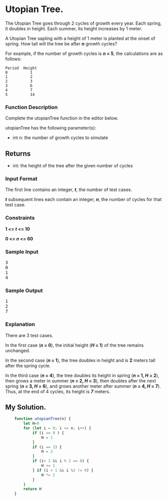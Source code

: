 # Utopian Tree.

The Utopian Tree goes through 2 cycles of growth every year. Each spring, it doubles in height. Each summer, its height increases by 1 meter.

A Utopian Tree sapling with a height of 1 meter is planted at the onset of spring. How tall will the tree be after **_n_** growth cycles?

For example, if the number of growth cycles is **_n_ = 5**, the calculations are as follows:

```
Period  Height
0          1
1          2
2          3
3          6
4          7
5          14
```

### Function Description

Complete the utopianTree function in the editor below.

utopianTree has the following parameter(s):

* int n: the number of growth cycles to simulate
## Returns

* int: the height of the tree after the given number of cycles
### Input Format

The first line contains an integer, **_t_**, the number of test cases.

**_t_** subsequent lines each contain an integer, **_n_**, the number of cycles for that test case.

### Constraints

**1 <= _t_ <= 10**

**0 <= _n_ <= 60**

### Sample Input
<pre>
3
0
1
4
</pre>

### Sample Output
<pre>
1
2
7
</pre>

### Explanation

There are 3 test cases.

In the first case (**_n_ = 0**), the initial height (**_H_ = 1**) of the tree remains unchanged.

In the second case (**_n_ = 1**), the tree doubles in height and is **2** meters tall after the spring cycle.

In the third case (**_n_ = 4**), the tree doubles its height in spring (**_n_ = 1, _H_ = 2**), then grows a meter in summer (**_n_ = 2, _H_ = 3**), then doubles after the next spring (**_n_ = 3, _H_ = 6**), and grows another meter after summer (**_n_ = 4, _H_ = 7**). Thus, at the end of 4 cycles, its height is **_7_** meters.

## My Solution.

```javascript
    function utopianTree(n) {
        let H=0
        for (let i = 0; i <= n; i++) {
            if (i == 0 ) {
                H = 1
            }
            if (i == 1) {
                H = 2
            }
            if (i> 1 && i % 2 == 0) {
                H += 1
            } if (i > 1 && i %2 != 0) {
                H *= 2
            }
        }
        return H
    }
```